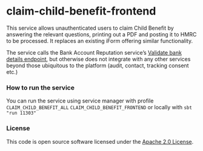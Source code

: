 
# claim-child-benefit-frontend

This service allows unauthenticated users to claim Child Benefit by answering the relevant questions, printing out a PDF and posting it to HMRC to be processed.  It replaces an existing iForm offering similar functionality.

The service calls the Bank Account Reputation service’s [Validate bank details endpoint](https://github.com/hmrc/bank-account-reputation/blob/main/docs/eiscd/v3/validateBankDetails.md), but otherwise does not integrate with any other services beyond those ubiquitous to the platform (audit, contact, tracking consent etc.)

### How to run the service
You can run the service using service manager with profile `CLAIM_CHILD_BENEFIT_ALL` `CLAIM_CHILD_BENEFIT_FRONTEND` or locally with `sbt "run 11303"`

### License

This code is open source software licensed under the [Apache 2.0 License]("http://www.apache.org/licenses/LICENSE-2.0.html").
